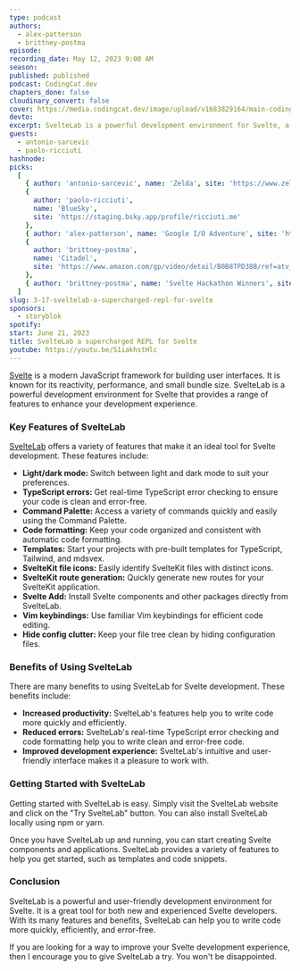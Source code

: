 ```yaml
---
type: podcast
authors:
  - alex-patterson
  - brittney-postma
episode:
recording_date: May 12, 2023 9:00 AM
season:
published: published
podcast: CodingCat.dev
chapters_done: false
cloudinary_convert: false
cover: https://media.codingcat.dev/image/upload/v1683829164/main-codingcatdev-photo/SvelteLab.png
devto:
excerpt: SvelteLab is a powerful development environment for Svelte, a modern JavaScript framework for building user interfaces.
guests:
  - antonio-sarcevic
  - paolo-ricciuti
hashnode:
picks:
  [
    { author: 'antonio-sarcevic', name: 'Zelda', site: 'https://www.zelda.com/' },
    {
      author: 'paolo-ricciuti',
      name: 'BlueSky',
      site: 'https://staging.bsky.app/profile/ricciuti.me'
    },
    { author: 'alex-patterson', name: 'Google I/O Adventure', site: 'https://io.google/2023/' },
    {
      author: 'brittney-postma',
      name: 'Citadel',
      site: 'https://www.amazon.com/gp/video/detail/B0B8TPD38B/ref=atv_tv_hom_c_8zC58H_brws_5_1?jic=8%7CEgRzdm9k'
    },
    { author: 'brittney-postma', name: 'Svelte Hackathon Winners', site: 'hack.sveltesociety.dev' }
  ]
slug: 3-17-sveltelab-a-supercharged-repl-for-svelte
sponsors:
  - storyblok
spotify:
start: June 21, 2023
title: SvelteLab a supercharged REPL for Svelte
youtube: https://youtu.be/S1iakhstHlc
---
```


[Svelte](https://svelte.dev/) is a modern JavaScript framework for building user interfaces. It is known for its reactivity, performance, and small bundle size. SvelteLab is a powerful development environment for Svelte that provides a range of features to enhance your development experience.

### Key Features of SvelteLab

[SvelteLab](https://www.sveltelab.dev/) offers a variety of features that make it an ideal tool for Svelte development. These features include:

- **Light/dark mode:** Switch between light and dark mode to suit your preferences.
- **TypeScript errors:** Get real-time TypeScript error checking to ensure your code is clean and error-free.
- **Command Palette:** Access a variety of commands quickly and easily using the Command Palette.
- **Code formatting:** Keep your code organized and consistent with automatic code formatting.
- **Templates:** Start your projects with pre-built templates for TypeScript, Tailwind, and mdsvex.
- **SvelteKit file icons:** Easily identify SvelteKit files with distinct icons.
- **SvelteKit route generation:** Quickly generate new routes for your SvelteKit application.
- **Svelte Add:** Install Svelte components and other packages directly from SvelteLab.
- **Vim keybindings:** Use familiar Vim keybindings for efficient code editing.
- **Hide config clutter:** Keep your file tree clean by hiding configuration files.

### Benefits of Using SvelteLab

There are many benefits to using SvelteLab for Svelte development. These benefits include:

- **Increased productivity:** SvelteLab's features help you to write code more quickly and efficiently.
- **Reduced errors:** SvelteLab's real-time TypeScript error checking and code formatting help you to write clean and error-free code.
- **Improved development experience:** SvelteLab's intuitive and user-friendly interface makes it a pleasure to work with.

### Getting Started with SvelteLab

Getting started with SvelteLab is easy. Simply visit the SvelteLab website and click on the "Try SvelteLab" button. You can also install SvelteLab locally using npm or yarn.

Once you have SvelteLab up and running, you can start creating Svelte components and applications. SvelteLab provides a variety of features to help you get started, such as templates and code snippets.

### Conclusion

SvelteLab is a powerful and user-friendly development environment for Svelte. It is a great tool for both new and experienced Svelte developers. With its many features and benefits, SvelteLab can help you to write code more quickly, efficiently, and error-free.

If you are looking for a way to improve your Svelte development experience, then I encourage you to give SvelteLab a try. You won't be disappointed.
